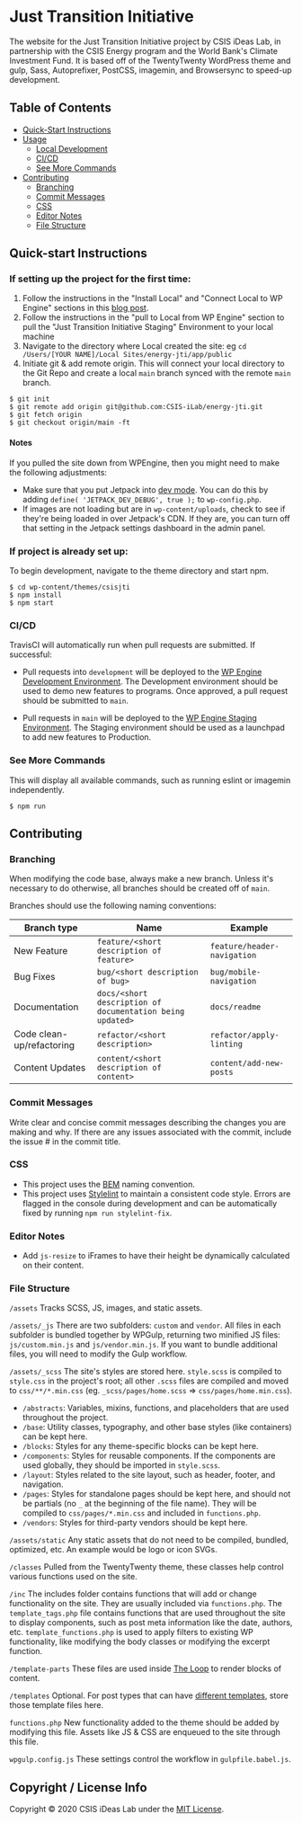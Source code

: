 # Just Transition Initiative

The website for the Just Transition Initiative project by CSIS iDeas Lab, in partnership with the CSIS Energy program and the World Bank's Climate Investment Fund. It is based off of the TwentyTwenty WordPress theme and gulp, Sass, Autoprefixer, PostCSS, imagemin, and Browsersync to speed-up development.

## Table of Contents

- [Quick-Start Instructions](#quick-start-instructions)
- [Usage](#usage)
  - [Local Development](#local-development)
  - [CI/CD](#build-for-production)
  - [See More Commands](#see-more-commands)
- [Contributing](#contributing)
  - [Branching](#branching)
  - [Commit Messages](#commit-messages)
  - [CSS](#css)
  - [Editor Notes](#editor-notes)
  - [File Structure](#file-structure)

## Quick-start Instructions

### If setting up the project for the first time:

1. Follow the instructions in the "Install Local" and "Connect Local to WP Engine" sections in this [blog post](https://wpengine.com/support/local/).
2. Follow the instructions in the "pull to Local from WP Engine" section to pull the "Just Transition Initiative Staging" Environment to your local machine
3. Navigate to the directory where Local created the site: eg `cd /Users/[YOUR NAME]/Local Sites/energy-jti/app/public`
4. Initiate git & add remote origin. This will connect your local directory to the Git Repo and create a local `main` branch synced with the remote `main` branch.

```shell
$ git init
$ git remote add origin git@github.com:CSIS-iLab/energy-jti.git
$ git fetch origin
$ git checkout origin/main -ft
```

#### Notes

If you pulled the site down from WPEngine, then you might need to make the following adjustments:

- Make sure that you put Jetpack into [dev mode](https://jetpack.com/support/development-mode/). You can do this by adding `define( 'JETPACK_DEV_DEBUG', true );` to `wp-config.php`.
- If images are not loading but are in `wp-content/uploads`, check to see if they're being loaded in over Jetpack's CDN. If they are, you can turn off that setting in the Jetpack settings dashboard in the admin panel.

### If project is already set up:

To begin development, navigate to the theme directory and start npm.

```shell
$ cd wp-content/themes/csisjti
$ npm install
$ npm start
```

### CI/CD

TravisCI will automatically run when pull requests are submitted. If successful:

- Pull requests into `development` will be deployed to the [WP Engine Development Environment](https://csisjtidev.wpengine.com/). The Development environment should be used to demo new features to programs. Once approved, a pull request should be submitted to `main`.

- Pull requests in `main` will be deployed to the [WP Engine Staging Environment](https://csisjtistaging.wpengine.com/). The Staging environment should be used as a launchpad to add new features to Production.

### See More Commands

This will display all available commands, such as running eslint or imagemin independently.

```shell
$ npm run
```

## Contributing

### Branching

When modifying the code base, always make a new branch. Unless it's necessary to do otherwise, all branches should be created off of `main`.

Branches should use the following naming conventions:

| Branch type               | Name                                                      | Example                     |
| ------------------------- | --------------------------------------------------------- | --------------------------- |
| New Feature               | `feature/<short description of feature>`                  | `feature/header-navigation` |
| Bug Fixes                 | `bug/<short description of bug>`                          | `bug/mobile-navigation`     |
| Documentation             | `docs/<short description of documentation being updated>` | `docs/readme`               |
| Code clean-up/refactoring | `refactor/<short description>`                            | `refactor/apply-linting`    |
| Content Updates           | `content/<short description of content>`                  | `content/add-new-posts`     |

### Commit Messages

Write clear and concise commit messages describing the changes you are making and why. If there are any issues associated with the commit, include the issue # in the commit title.

### CSS

- This project uses the [BEM](http://getbem.com/introduction/) naming convention.
- This project uses [Stylelint](https://stylelint.io) to maintain a consistent code style. Errors are flagged in the console during development and can be automatically fixed by running `npm run stylelint-fix`.

### Editor Notes

- Add `js-resize` to iFrames to have their height be dynamically calculated on their content.

### File Structure

`/assets`
Tracks SCSS, JS, images, and static assets.

`/assets/_js`
There are two subfolders: `custom` and `vendor`. All files in each subfolder is bundled together by WPGulp, returning two minified JS files: `js/custom.min.js` and `js/vendor.min.js`. If you want to bundle additional files, you will need to modify the Gulp workflow.

`/assets/_scss`
The site's styles are stored here. `style.scss` is compiled to `style.css` in the project's root; all other `.scss` files are compiled and moved to `css/**/*.min.css` (eg. `_scss/pages/home.scss` => `css/pages/home.min.css`).

- `/abstracts`: Variables, mixins, functions, and placeholders that are used throughout the project.
- `/base`: Utility classes, typography, and other base styles (like containers) can be kept here.
- `/blocks`: Styles for any theme-specific blocks can be kept here.
- `/components`: Styles for reusable components. If the components are used globally, they should be imported in `style.scss`.
- `/layout`: Styles related to the site layout, such as header, footer, and navigation.
- `/pages`: Styles for standalone pages should be kept here, and should not be partials (no `_` at the beginning of the file name). They will be compiled to `css/pages/*.min.css` and included in `functions.php`.
- `/vendors`: Styles for third-party vendors should be kept here.

`/assets/static`
Any static assets that do not need to be compiled, bundled, optimized, etc. An example would be logo or icon SVGs.

`/classes`
Pulled from the TwentyTwenty theme, these classes help control various functions used on the site.

`/inc`
The includes folder contains functions that will add or change functionality on the site. They are usually included via `functions.php`. The `template_tags.php` file contains functions that are used throughout the site to display components, such as post meta information like the date, authors, etc. `template_functions.php` is used to apply filters to existing WP functionality, like modifying the body classes or modifying the excerpt function.

`/template-parts`
These files are used inside [The Loop](https://codex.wordpress.org/The_Loop) to render blocks of content.

`/templates`
Optional. For post types that can have [different templates](https://developer.wordpress.org/themes/template-files-section/page-template-files/), store those template files here.

`functions.php`
New functionality added to the theme should be added by modifying this file. Assets like JS & CSS are enqueued to the site through this file.

`wpgulp.config.js`
These settings control the workflow in `gulpfile.babel.js`.

## Copyright / License Info

Copyright © 2020 CSIS iDeas Lab under the [MIT License](https://github.com/CSIS-iLab/energy-jti/blob/main/LICENSE).
